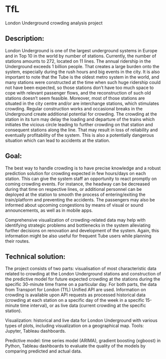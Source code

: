 # TfL
London Underground crowding analysis project

Description: 
------------
London Underground is one of the largest underground systems in Europe and in Top 10 in the world by number of stations. Currently, the number of stations amounts to 272, located on 11 lines. The annual ridership in the Underground exceeds 1 billion people. That creates a large burden onto the system, especially during the rush hours and big events in the city. It is also important to note that the Tube is the oldest metro system in the world, and many stations were constructed at the time when such huge ridership could not have been expected, so those stations don’t have too much space to cope with relevant passenger flows, and the reconstruction of such old stations doesn’t seem feasible. Moreover, most of those stations are situated in the city centre and/or are interchange stations, which stimulates crowding. Regular construction works and occasional breaks in the Underground create additional potential for crowding. The crowding at the station in its turn may delay the loading and departure of the trains which initiates the vicious circle leading to further crowding on that station and consequent stations along the line. That may result in loss of reliability and eventually profitability of the system. This is also a potentially dangerous situation which can lead to accidents at the station. 

Goal: 
-----
The best way to handle crowding is to have precise knowledge and a robust prediction solution for crowding expected in few hours/days on each station. This can give the system staff an opportunity to react promptly on coming crowding events. For instance, the headway can be decreased during that time on respective lines, or additional personnel can be deployed at the station to smooth the process of entering/exiting the train/platform and preventing the accidents. The passengers may also be informed about upcoming congestions by means of visual or sound announcements, as well as in mobile apps. 

Comprehensive visualization of crowding-related data may help with identifying strategic problems and bottlenecks in the system alleviating further decisions on renovation and development of the system. Again, this information might be also useful for frequent Tube users while planning their routes. 

Technical solution: 
-------------------
The project consists of two parts: visualisation of most characteristic data related to crowding at the London Underground stations and construction of the predictive model for future expected crowding at the stations during the specific 30-minute time frame on a particular day. For both parts, the data from Transport for London (TfL) Unified API are used. Information on crowding is available upon API requests as processed historical data (crowding at each station on a specific day of the week in a specific 15-minute time interval), or as live data (current crowding at the specific station). 

Visualization: historical and live data for London Underground with various types of plots, including visualization on a geographical map. Tools: Jupyter, Tableau dashboards.

Predictive model: time series model (ARIMA), gradient boosting (xgboost) in Python, Tableau dashboards to evaluate the quality of the models by comparing predicted and actual data.
